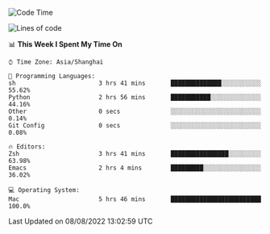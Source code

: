 <!--START_SECTION:waka-->
![Code Time](http://img.shields.io/badge/Code%20Time-759%20hrs%2026%20mins-blue)

![Lines of code](https://img.shields.io/badge/From%20Hello%20World%20I%27ve%20Written-22%20Thousand%20lines%20of%20code-blue)

📊 **This Week I Spent My Time On** 

```text
⌚︎ Time Zone: Asia/Shanghai

💬 Programming Languages: 
sh                       3 hrs 41 mins       ██████████████░░░░░░░░░░░   55.62% 
Python                   2 hrs 56 mins       ███████████░░░░░░░░░░░░░░   44.16% 
Other                    0 secs              ░░░░░░░░░░░░░░░░░░░░░░░░░   0.14% 
Git Config               0 secs              ░░░░░░░░░░░░░░░░░░░░░░░░░   0.08%

🔥 Editors: 
Zsh                      3 hrs 41 mins       ████████████████░░░░░░░░░   63.98% 
Emacs                    2 hrs 4 mins        █████████░░░░░░░░░░░░░░░░   36.02%

💻 Operating System: 
Mac                      5 hrs 46 mins       █████████████████████████   100.0%

```


 Last Updated on 08/08/2022 13:02:59 UTC
<!--END_SECTION:waka-->
